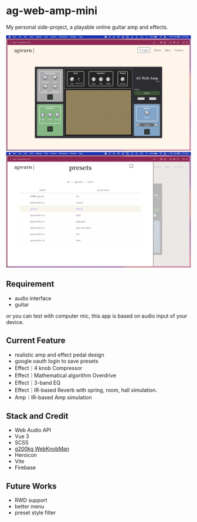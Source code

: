 # ag-web-amp-mini

My personal side-project, a playable online guitar amp and effects.

![image](./amp_demo_main.png)
![image](./amp_demo_presetList.png)


## Requirement
- audio interface
- guitar

or you can test with computer mic, this app is based on audio input of your device.

## Current Feature
- realistic amp and effect pedal design
- google oauth login to save presets
- Effect｜4 knob Compressor
- Effect｜Mathematical algorithm Overdrive
- Effect｜3-band EQ
- Effect｜IR-based Reverb with spring, room, hall simulation.
- Amp｜IR-based Amp simulation

## Stack and Credit
- Web Audio API
- Vue 3
- SCSS
- [g200kg WebKnobMan](https://www.g200kg.com/en/webknobman/gallery.php)
- Heroicon
- Vite
- Firebase

## Future Works
- RWD support
- better menu
- preset style filter
 